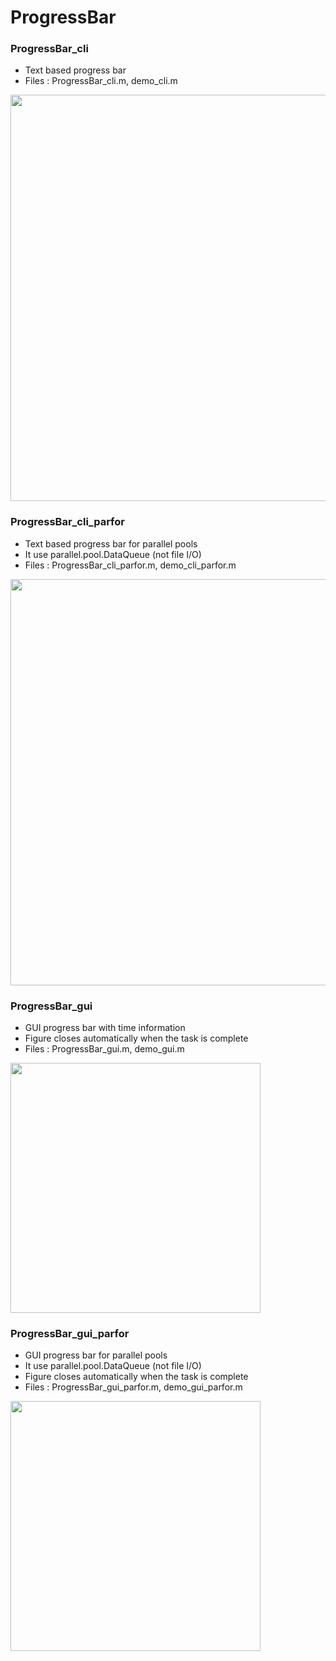 # ProgressBar

### ProgressBar_cli

- Text based progress bar
- Files : ProgressBar_cli.m, demo_cli.m

<img width="650" src="https://user-images.githubusercontent.com/93251045/231528391-7111c5a1-8428-46fc-afd1-59d06332cf1c.gif">

### ProgressBar_cli_parfor

- Text based progress bar for parallel pools
- It use parallel.pool.DataQueue (not file I/O)
- Files : ProgressBar_cli_parfor.m, demo_cli_parfor.m

<img width="650" src="https://user-images.githubusercontent.com/93251045/231537667-c7383a8b-f3a7-4b1d-afb8-b8b17fed943f.png"> 

### ProgressBar_gui

- GUI progress bar with time information
- Figure closes automatically when the task is complete
- Files : ProgressBar_gui.m, demo_gui.m

<img width="400" src="https://user-images.githubusercontent.com/93251045/231540007-0d9c8318-3417-4115-964e-749f8c018c5f.png"> 

### ProgressBar_gui_parfor

- GUI progress bar for parallel pools
- It use parallel.pool.DataQueue (not file I/O)
- Figure closes automatically when the task is complete
- Files : ProgressBar_gui_parfor.m, demo_gui_parfor.m

<img width="400" src="https://user-images.githubusercontent.com/93251045/231540007-0d9c8318-3417-4115-964e-749f8c018c5f.png"> 

